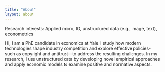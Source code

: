 ```yaml
---
title: "About"
layout: about
---
```


Research interests: Applied micro, IO, unstructured data (e.g., image, text), econometrics

Hi, I am a PhD candidate in economics at Yale. I study how modern technologies shape industry competition and explore effective policies-such as copyright and antitrust—to address the resulting challenges. In my research, I use unstructured data by developing novel empirical approaches and apply economic models to examine positive and normative aspects.

